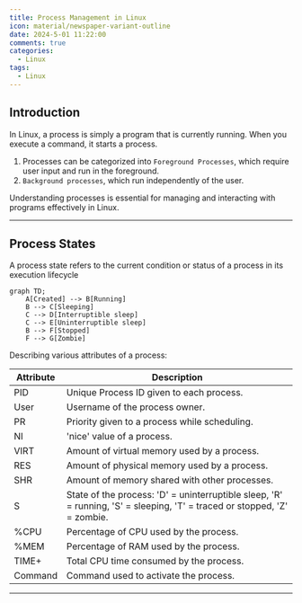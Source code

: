 ```yaml
---
title: Process Management in Linux
icon: material/newspaper-variant-outline
date: 2024-5-01 11:22:00
comments: true
categories:
  - Linux
tags:
  - Linux
---
```


## Introduction

In Linux, a process is simply a program that is currently running. When you execute a command, it starts a process.

1. Processes can be categorized into `Foreground Processes`, which require user input and run in the foreground.
2. `Background processes`, which run independently of the user.

Understanding processes is essential for managing and interacting with programs effectively in Linux.

---

## Process States

A process state refers to the current condition or status of a process in its execution lifecycle

```mermaid
graph TD;
    A[Created] --> B[Running]
    B --> C[Sleeping]
    C --> D[Interruptible sleep]
    C --> E[Uninterruptible sleep]
    B --> F[Stopped]
    F --> G[Zombie]
```

Describing various attributes of a process:

| Attribute | Description                                                         |
|-----------|---------------------------------------------------------------------|
| PID       | Unique Process ID given to each process.                           |
| User      | Username of the process owner.                                     |
| PR        | Priority given to a process while scheduling.                       |
| NI        | 'nice' value of a process.                                         |
| VIRT      | Amount of virtual memory used by a process.                        |
| RES       | Amount of physical memory used by a process.                       |
| SHR       | Amount of memory shared with other processes.                      |
| S         | State of the process: 'D' = uninterruptible sleep, 'R' = running, 'S' = sleeping, 'T' = traced or stopped, 'Z' = zombie. |
| %CPU      | Percentage of CPU used by the process.                             |
| %MEM      | Percentage of RAM used by the process.                             |
| TIME+     | Total CPU time consumed by the process.                            |
| Command   | Command used to activate the process.                              |

---
